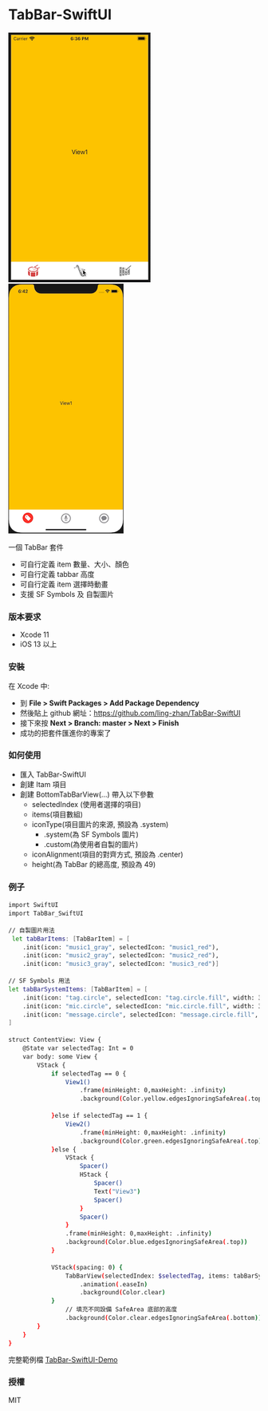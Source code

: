 # TabBar-SwiftUI
![avatar](/preview01.gif)
![avatar](/preview02.gif)

一個 TabBar 套件
  - 可自行定義 item 數量、大小、顏色
  - 可自行定義 tabbar 高度
  - 可自行定義 item 選擇時動畫
  - 支援 SF Symbols 及 自製圖片

### 版本要求
  -  Xcode 11
  -  iOS 13 以上

### 安裝
在 Xcode 中:
  - 到 **File > Swift Packages > Add Package Dependency**
  - 然後貼上 github 網址：https://github.com/ling-zhan/TabBar-SwiftUI
  - 接下來按 **Next > Branch: master > Next > Finish**
  - 成功的把套件匯進你的專案了
   
 ### 如何使用
  - 匯入 TabBar-SwiftUI
  - 創建 Itam 項目
  - 創建 BottomTabBarView(...) 帶入以下參數
    - selectedIndex (使用者選擇的項目)
    - items(項目數組)
    - iconType(項目圖片的來源, 預設為 .system)
        - .system(為 SF Symbols 圖片)
        - .custom(為使用者自製的圖片)
    - iconAlignment(項目的對齊方式, 預設為 .center)
    - height(為 TabBar 的總高度, 預設為 49)

### 例子
```sh
import SwiftUI
import TabBar_SwiftUI

// 自製圖片用法
 let tabBarItems: [TabBarItem] = [
    .init(icon: "music1_gray", selectedIcon: "music1_red"),
    .init(icon: "music2_gray", selectedIcon: "music2_red"),
    .init(icon: "music3_gray", selectedIcon: "music3_red")]

// SF Symbols 用法
let tabBarSystemItems: [TabBarItem] = [
    .init(icon: "tag.circle", selectedIcon: "tag.circle.fill", width: 35, height: 35, color: .gray, selectedWidth: 38, selectedHeight: 38, selectedColor: .red),
    .init(icon: "mic.circle", selectedIcon: "mic.circle.fill", width: 35, height: 35, color: .gray, selectedWidth: 38, selectedHeight: 38, selectedColor: .red),
    .init(icon: "message.circle", selectedIcon: "message.circle.fill", width: 35, height: 35, color: .gray, selectedWidth: 38, selectedHeight: 38, selectedColor: .red)
]

struct ContentView: View {
    @State var selectedTag: Int = 0
    var body: some View {
        VStack {
            if selectedTag == 0 {
                View1()
                    .frame(minHeight: 0,maxHeight: .infinity)
                    .background(Color.yellow.edgesIgnoringSafeArea(.top))
                
            }else if selectedTag == 1 {
                View2()
                    .frame(minHeight: 0,maxHeight: .infinity)
                    .background(Color.green.edgesIgnoringSafeArea(.top))
            }else {
                VStack {
                    Spacer()
                    HStack {
                        Spacer()
                        Text("View3")
                        Spacer()
                    }
                    Spacer()
                }
                .frame(minHeight: 0,maxHeight: .infinity)
                .background(Color.blue.edgesIgnoringSafeArea(.top))
            }
            
            VStack(spacing: 0) {
                TabBarView(selectedIndex: $selectedTag, items: tabBarSystemItems, iconType: .system, iconAlignment: .bottom, height: 49)
                    .animation(.easeIn)
                    .background(Color.clear)
            }
                // 填充不同設備 SafeArea 底部的高度
                .background(Color.clear.edgesIgnoringSafeArea(.bottom))
        }
    }
}
```
完整範例檔 [TabBar-SwiftUI-Demo](https://github.com/ling-zhan/TabBar-SwiftUI-Demo) 

 ### 授權
MIT

